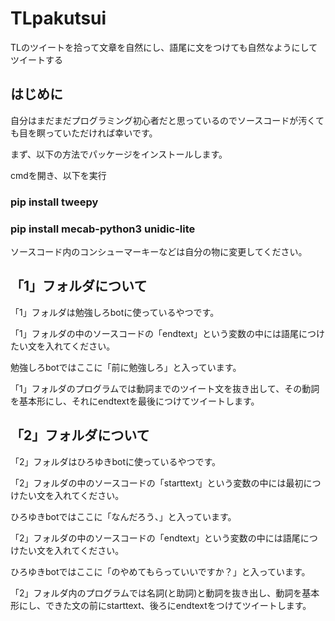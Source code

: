 # TLpakutsui
TLのツイートを拾って文章を自然にし、語尾に文をつけても自然なようにしてツイートする

## はじめに

自分はまだまだプログラミング初心者だと思っているのでソースコードが汚くても目を瞑っていただければ幸いです。

まず、以下の方法でパッケージをインストールします。

cmdを開き、以下を実行

### pip install tweepy
### pip install mecab-python3 unidic-lite

ソースコード内のコンシューマーキーなどは自分の物に変更してください。

## 「1」フォルダについて
「1」フォルダは勉強しろbotに使っているやつです。

「1」フォルダの中のソースコードの「endtext」という変数の中には語尾につけたい文を入れてください。

勉強しろbotではここに「前に勉強しろ」と入っています。

「1」フォルダのプログラムでは動詞までのツイート文を抜き出して、その動詞を基本形にし、それにendtextを最後につけてツイートします。

## 「2」フォルダについて
「2」フォルダはひろゆきbotに使っているやつです。

「2」フォルダの中のソースコードの「starttext」という変数の中には最初につけたい文を入れてください。

ひろゆきbotではここに「なんだろう、」と入っています。

「2」フォルダの中のソースコードの「endtext」という変数の中には語尾につけたい文を入れてください。

ひろゆきbotではここに「のやめてもらっていいですか？」と入っています。

「2」フォルダ内のプログラムでは名詞(と助詞)と動詞を抜き出し、動詞を基本形にし、できた文の前にstarttext、後ろにendtextをつけてツイートします。
